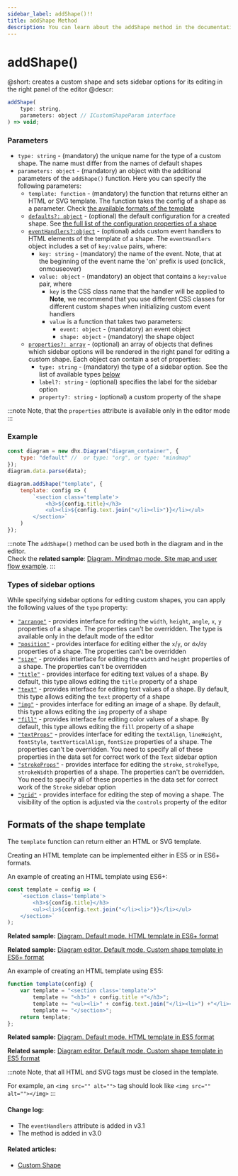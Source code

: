 ```yaml
---
sidebar_label: addShape()!!
title: addShape Method
description: You can learn about the addShape method in the documentation of the DHTMLX JavaScript Diagram library. Browse developer guides and API reference, try out code examples and live demos, and download a free 30-day evaluation version of DHTMLX Diagram.
---
```


# addShape()

@short: creates a custom shape and sets sidebar options for its editing in the right panel of the editor
@descr:

~~~jsx 
addShape(
    type: string, 
    parameters: object // ICustomShapeParam interface
) => void;
~~~

### Parameters

- `type: string` - (mandatory) the unique name for the type of a custom shape. The name must differ from the names of default shapes
- `parameters: object` - (mandatory) an object with the additional parameters of the `addShape()` function. Here you can specify the following parameters:
    - `template: function` - (mandatory) the function that returns either an HTML or SVG template. The function takes the config of a shape as a parameter. Check [the available formats of the template](#formats-of-the-shape-template)
    - [`defaults?: object`](../../../shapes/custom_shape/) - (optional) the default configuration for a created shape. See [the full list of the configuration properties of a shape](../../../shapes/configuration_properties/)
    - [`eventHandlers?:object`](../../../shapes/custom_shape/#event-handlers-for-custom-shapes) - (optional) adds custom event handlers to HTML elements of the template of a shape. The `eventHandlers` object includes a set of `key:value` pairs, where:
        - `key: string` - (mandatory) the name of the event. Note, that at the beginning of the event name the 'on' prefix is used (onclick, onmouseover)
        - `value: object` - (mandatory) an object that contains a `key:value` pair, where 
          - `key` is the CSS class name that the handler will be applied to <br>
            **Note**, we recommend that you use different CSS classes for different custom shapes when initializing custom event handlers
          - `value` is a function that takes two parameters:
            - `event: object` - (mandatory) an event object
            - `shape: object` - (mandatory) the shape object
    - [`properties?: array`](../../../guides/diagram_editor/right_panel/#configuring-options-for-editing-custom-shapes) - (optional) an array of objects that defines which sidebar options will be rendered in the right panel for editing a custom shape. Each object can contain a set of properties:
        - `type: string` - (mandatory) the type of a sidebar option. See the list of available types [below](#types-of-sidebar-options)
        - `label?: string` - (optional) specifies the label for the sidebar option
        - `property?: string` - (optional) a custom property of the shape

:::note
Note, that the `properties` attribute is available only in the editor mode
:::

### Example

~~~jsx
const diagram = new dhx.Diagram("diagram_container", {
	type: "default" //  or type: "org", or type: "mindmap"
});
diagram.data.parse(data);

diagram.addShape("template", {
	template: config => (
    	`<section class='template'>
         	<h3>${config.title}</h3>
         	<ul><li>${config.text.join("</li><li>")}</li></ul>
     	</section>`
	)	
});
~~~

:::note
The `addShape()` method can be used both in the diagram and in the editor. <br>Check the **related sample**: [Diagram. Mindmap mode. Site map and user flow example](https://snippet.dhtmlx.com/do1jwmw1).
::: 

### Types of sidebar options

While specifying sidebar options for editing custom shapes, you can apply the following values of the `type` property:

- [`"arrange"`](../../../guides/diagram_editor/right_panel/#arrange) - provides interface for editing the `width`, `height`, `angle`, `x`, `y` properties of a shape. The properties can't be overridden. The type is available only in the default mode of the editor
- [`"position"`](../../../guides/diagram_editor/right_panel/#position) - provides interface for editing either the `x`/`y`, or `dx`/`dy` properties of a shape. The properties can't be overridden
- [`"size"`](../../../guides/diagram_editor/right_panel/#size) - provides interface for editing the `width` and `height` properties of a shape. The properties can't be overridden
- [`"title"`](../../../guides/diagram_editor/right_panel/#title) - provides interface for editing text values of a shape. By default, this type allows editing the `title` property of a shape
- [`"text"`](../../../guides/diagram_editor/right_panel/#text) - provides interface for editing text values of a shape. By default, this type allows editing the `text` property of a shape
- [`"img"`](../../../guides/diagram_editor/right_panel/#image) - provides interface for editing an image of a shape. By default, this type allows editing the `img` property of a shape
- [`"fill"`](../../../guides/diagram_editor/right_panel/#fill) - provides interface for editing color values of a shape. By default, this type allows editing the `fill` property of a shape
- [`"textProps"`](../../../guides/diagram_editor/right_panel/#text-settings) - provides interface for editing the `textAlign`, `lineHeight`, `fontStyle`, `textVerticalAlign`, `fontSize` properties of a shape. The properties can't be overridden. You need to specify all of these properties in the data set for correct work of the `Text` sidebar option
- [`"strokeProps"`](../../../guides/diagram_editor/right_panel/#stroke) - provides interface for editing the `stroke`, `strokeType`, `strokeWidth` properties of a shape. The properties can't be overridden. You need to specify all of these properties in the data set for correct work of the `Stroke` sidebar option
- [`"grid"`](../../../guides/diagram_editor/right_panel/#grid-step) - provides interface for editing the step of moving a shape. The visibility of the option is adjusted via the `controls` property of the editor

## Formats of the shape template

The `template` function can return either an HTML or SVG template.

Creating an HTML template can be implemented either in ES5 or in ES6+ formats.

An example of creating an HTML template using ES6+:

~~~js
const template = config => (
    `<section class='template'>
        <h3>${config.title}</h3>
        <ul><li>${config.text.join("</li><li>")}</li></ul>
    </section>`
);
~~~

**Related sample:**	[Diagram. Default mode. HTML template in ES6+ format](https://snippet.dhtmlx.com/z8ikyyek)

**Related sample:**	[Diagram editor. Default mode. Custom shape template in ES6+ format](https://snippet.dhtmlx.com/9gb3l7el)

An example of creating an HTML template using ES5:

~~~js
function template(config) {
    var template = "<section class='template'>"
        template += "<h3>" + config.title +"</h3>";
        template += "<ul><li>" + config.text.join("</li><li>") +"</li></ul>";
        template += "</section>";
    return template;
};
~~~

**Related sample:** [Diagram. Default mode. HTML template in ES5 format](https://snippet.dhtmlx.com/p2m7nqbj)

**Related sample:** [Diagram editor. Default mode. Custom shape template in ES5 format](https://snippet.dhtmlx.com/9y51k3fl)

:::note
Note, that all HTML and SVG tags must be closed in the template.

For example, an `<img src="" alt="">` tag should look like `<img src="" alt=""></img>`
:::

#### Change log:
- The `eventHandlers` attribute is added in v3.1
- The method is added in v3.0

#### Related articles:
- [Custom Shape](../../../shapes/custom_shape/)
